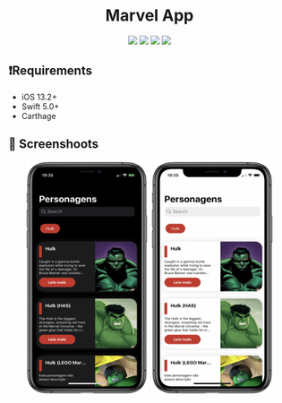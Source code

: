 <h1 align="center">Marvel App</h1>
<p align="center">
    <img src="https://img.shields.io/static/v1?label=Swift&message=5.0&style=plastic&logo=appveyo">
    <img src="https://img.shields.io/static/v1?label=Minimum%20iOS%20version&message=13.2&color=F76831&style=plastic&logo=appveyo">
    <img src="https://img.shields.io/static/v1?label=Architecture&message=MVVM-C&color=BAE9FF&style=plastic&logo=appveyo">
    <img src="https://img.shields.io/static/v1?label=Dark%20Mode&message=Enable&color=00FF00&style=plastic&logo=appveyo">
</p>

## ❗️Requirements

- iOS 13.2+
- Swift 5.0+
- Carthage

## 📸 Screenshoots

<p align="center">
<img src="./images/hulk_darkmode.png" alt="Screenshot" width="220" height="417">
 <img src="./images/hulk.png" alt="Screenshot" width="220" height="417">
</p>


